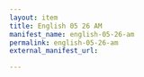 ```yaml
---
layout: item
title: English 05 26 AM
manifest_name: english-05-26-am
permalink: english-05-26-am
external_manifest_url: 

---
```

<!-- Add an essay or interpretive material below this line,
using HTML or markdown.  Do not modify this file above this line -->
